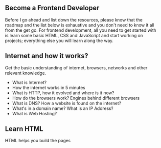 ## Become a Frontend Developer
Before I go ahead and list down the resources, please know that the roadmap and the list below is exhaustive and you don't need to know it all from the get go. For frontend development, all you need to get started with is learn some basic HTML, CSS and JavaScript and start working on projects; everything else you will learn along the way. 

## Internet and how it works?

Get the basic understanding of internet, browsers, networks and other relevant knowledge. 

* <BadgeLink badgeText='Read' href='/guides/what-is-internet'>What is Internet?</BadgeLink>
* <BadgeLink variant='success' badgeText='Watch' href='https://www.youtube.com/watch?v=7_LPdttKXPc'>How the internet works in 5 minutes</BadgeLink>
* What is HTTP, how it evolved and where is it now?
* How do the browsers work? Engines behind different browsers
* What is DNS? How a website is found on the internet?
* What's in a domain name? What is an IP Address?
* What is Web Hosting?

## Learn HTML
HTML helps you build the pages
